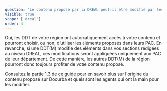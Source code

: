```yaml
---
question: "Le contenu proposé par la DREAL peut-il être modifié par les DDT(M) ?"
visible: true
scope: ['dreal']
order: 4
---
```


Oui, les DDT de votre région ont automatiquement accès à votre contenu et pourront choisir, ou non, d’utiliser les éléments proposés dans leurs PAC.
En revanche, si une DDT(M) modifie des éléments dans vos sections rédigées au niveau DREAL, ces modifications seront appliquées uniquement aux PAC de leur département. De cette manière, les autres DDT(M) de la région pourront donc toujours profiter de votre contenu proposé. 

Consultez la partie 1.3 de [ce guide](https://pad.incubateur.net/s/zG4jtJNL9) pour en savoir plus sur l'origine du contenu proposé sur Docurba et quels sont les agents qui ont la main pour les modifier. 
